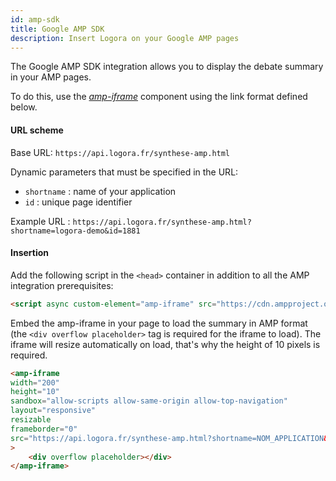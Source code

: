 ```yaml
---
id: amp-sdk
title: Google AMP SDK
description: Insert Logora on your Google AMP pages
---
```


The Google AMP SDK integration allows you to display the debate summary in your AMP pages.

To do this, use the [*amp-iframe*](https://amp.dev/documentation/components/amp-iframe) component using the link format defined below.


#### URL scheme

Base URL: 
`https://api.logora.fr/synthese-amp.html`

Dynamic parameters that must be specified in the URL:
- `shortname` : name of your application
- `id` : unique page identifier

Example URL :
`https://api.logora.fr/synthese-amp.html?shortname=logora-demo&id=1881`


#### Insertion

Add the following script in the `<head>` container in addition to all the AMP integration prerequisites:

```html
<script async custom-element="amp-iframe" src="https://cdn.ampproject.org/v0/amp-iframe-0.1.js"></script>
```

Embed the amp-iframe in your page to load the summary in AMP format (the `<div overflow placeholder>` tag is required for the iframe to load). The iframe will resize automatically on load, that's why the height of 10 pixels is required.

```html
<amp-iframe
width="200"
height="10"
sandbox="allow-scripts allow-same-origin allow-top-navigation"
layout="responsive"
resizable
frameborder="0"
src="https://api.logora.fr/synthese-amp.html?shortname=NOM_APPLICATION&id=PAGE_IDENTIFIER"
>
    <div overflow placeholder></div>
</amp-iframe>
```
